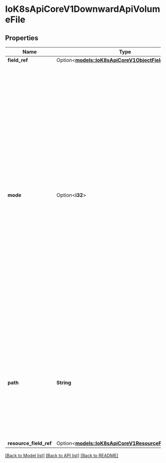 # IoK8sApiCoreV1DownwardApiVolumeFile

## Properties

Name | Type | Description | Notes
------------ | ------------- | ------------- | -------------
**field_ref** | Option<[**models::IoK8sApiCoreV1ObjectFieldSelector**](io.k8s.api.core.v1.ObjectFieldSelector.md)> |  | [optional]
**mode** | Option<**i32**> | Optional: mode bits used to set permissions on this file, must be an octal value between 0000 and 0777 or a decimal value between 0 and 511. YAML accepts both octal and decimal values, JSON requires decimal values for mode bits. If not specified, the volume defaultMode will be used. This might be in conflict with other options that affect the file mode, like fsGroup, and the result can be other mode bits set. | [optional]
**path** | **String** | Required: Path is  the relative path name of the file to be created. Must not be absolute or contain the '..' path. Must be utf-8 encoded. The first item of the relative path must not start with '..' | 
**resource_field_ref** | Option<[**models::IoK8sApiCoreV1ResourceFieldSelector**](io.k8s.api.core.v1.ResourceFieldSelector.md)> |  | [optional]

[[Back to Model list]](../README.md#documentation-for-models) [[Back to API list]](../README.md#documentation-for-api-endpoints) [[Back to README]](../README.md)


